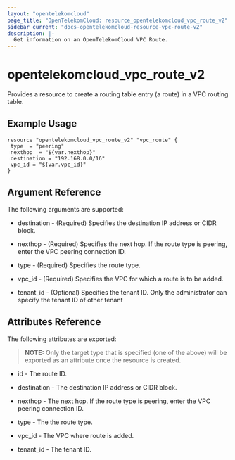 ```yaml
---
layout: "opentelekomcloud"
page_title: "OpenTelekomCloud: resource_opentelekomcloud_vpc_route_v2"
sidebar_current: "docs-opentelekomcloud-resource-vpc-route-v2"
description: |-
  Get information on an OpenTelekomCloud VPC Route.
---
```


# opentelekomcloud_vpc_route_v2

Provides a resource to create a routing table entry (a route) in a VPC routing table.

## Example Usage

 ```hcl
resource "opentelekomcloud_vpc_route_v2" "vpc_route" {
  type  = "peering"
  nexthop  = "${var.nexthop}"
  destination = "192.168.0.0/16"
  vpc_id = "${var.vpc_id}"
 }
```
## Argument Reference

The following arguments are supported:

- destination - (Required) Specifies the destination IP address or CIDR block.

- nexthop - (Required)  Specifies the next hop. If the route type is peering, enter the VPC peering connection ID.

- type - (Required) Specifies the route type.

- vpc_id - (Required) Specifies the VPC for which a route is to be added.

- tenant_id - (Optional) Specifies the tenant ID. Only the administrator can specify the tenant ID of other tenant

## Attributes Reference

The following attributes are exported:

> **NOTE:** Only the target type that is specified (one of the above) will be exported as an attribute once the resource is created.

- id - The route ID.

- destination - The destination IP address or CIDR block.

- nexthop - The next hop. If the route type is peering, enter the VPC peering connection ID.

- type - The the route type.

- vpc_id - The VPC where route is added.

- tenant_id - The tenant ID.

